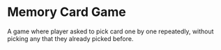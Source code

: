# Memory Card Game

A game where player asked to pick card one by one repeatedly, without picking any that they already picked before.
